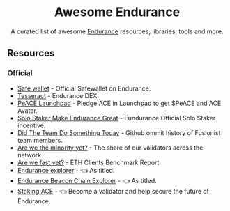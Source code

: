 <div align="center">
  <h1 align="center">Awesome Endurance</h1> 
  <p align="center">A curated list of awesome <a href="https://ace.fusionist.io/">Endurance</a> resources, libraries, tools and more.</p>

</div>
 
## Resources

### Official

- [Safe wallet](https://safewallet.fusionist.io/) - Official Safewallet on Endurance.
- [Tesseract](https://www.tesseract.world/swap) - Endurance DEX.
- [PeACE Launchpad](https://launchpad.fusionist.io/) - Pledge ACE in Launchpad to get $PeACE and ACE Avatar.
- [Solo Staker Make Endurance Great](https://discord-solostaker.fusionist.io/) - Eundurance Official Solo Staker incentive.
- [Did The Team Do Something Today](https://didtheteamdosomething.today) - Github ommit history of Fusionist team members.
- [Are we the minority yet?](https://arewetheminorityyet.com/) - The share of our validators across the network.
- [Are we fast yet?](https://arewefastyet.report/) - ETH Clients Benchmark Report.
- [Endurance explorer](https://explorer-endurance.fusionist.io/) - 👈 As titled.
- [Endurance Beacon Chain Explorer](https://beacon.fusionist.io/) - 👈 As titled.
- [Staking ACE](https://staking.fusionist.io/en/) - 👈 Become a validator and help secure the future of Endurance.
